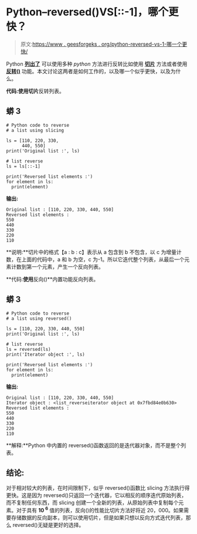 # Python–reversed()VS[::-1]，哪个更快？

> 原文:[https://www . geesforgeks . org/python-reversed-vs-1-哪一个更快/](https://www.geeksforgeeks.org/python-reversed-vs-1-which-one-is-faster/)

Python [**列出了**](https://www.geeksforgeeks.org/python-list/) 可以使用多种 *python* 方法进行反转比如使用 [**切片**](https://www.geeksforgeeks.org/python-reverse-slicing-of-given-string/) 方法或者使用 [**反转()**](https://www.geeksforgeeks.org/python-reversed-function/) 功能。本文讨论这两者是如何工作的，以及哪一个似乎更快，以及为什么。

**代码:**使用**切片**反转列表。

## 蟒 3

```
# Python code to reverse
# a list using slicing

ls = [110, 220, 330, 
      440, 550]
print('Original list :', ls)

# list reverse
ls = ls[::-1]

print('Reversed list elements :')
for element in ls:
  print(element)
```

**输出:**

```
Original list : [110, 220, 330, 440, 550]
Reversed list elements :
550
440
330
220
110
```

**说明:**切片中的格式【a : b : c】表示从 a 包含到 b 不包含，以 c 为增量计数，在上面的代码中，a 和 b 为空，c 为-1。所以它迭代整个列表，从最后一个元素计数到第一个元素，产生一个反向列表。

**代码:**使用**反向()**内置功能反向列表。

## 蟒 3

```
# Python code to reverse 
# a list using reversed()

ls = [110, 220, 330, 440, 550]
print('Original list :', ls)

# list reverse
ls = reversed(ls)
print('Iterator object :', ls)

print('Reversed list elements :')
for element in ls:
  print(element)
```

**输出:**

```
Original list : [110, 220, 330, 440, 550]
Iterator object : <list_reverseiterator object at 0x7fbd84e0b630>
Reversed list elements :
550
440
330
220
110
```

**解释:**Python 中内置的 reversed()函数返回的是迭代器对象，而不是整个列表。

## **结论:**

对于相对较大的列表，在时间限制下，似乎 reversed()函数比 slicing 方法执行得更快。这是因为 reversed()只返回一个迭代器，它以相反的顺序迭代原始列表，而不复制任何东西，而 slicing 创建一个全新的列表，从原始列表中复制每个元素。对于具有 **10 <sup>6</sup>** 值的列表，反向()的性能比切片方法好将近 20，000。如果需要存储数据的反向副本，则可以使用切片，但是如果只想以反向方式迭代列表，那么 reversed()无疑是更好的选择。